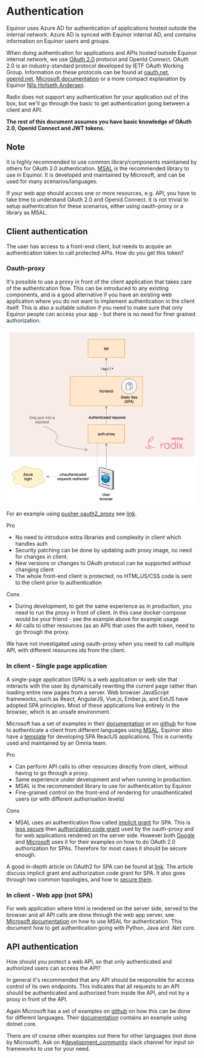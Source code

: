 # Authentication

Equinor uses Azure AD for authentication of applications hosted outside the internal network. Azure AD is synced with Equinor internal AD, and contains information on Equinor users and groups. 

When doing authentication for applications and APIs hosted outside Equinor internal network, we use [OAuth 2.0](https://tools.ietf.org/html/rfc6749) protocol and OpenId Connect. OAuth 2.0 is an industry-standard protocol developed by IETF OAuth Working Group. Information on these protocols can be found at [oauth.net](https://oauth.net/2/), [openid.net](https://openid.net/connect/), [Microsoft documentation](https://docs.microsoft.com/en-us/azure/active-directory/develop/v2-overview) or a more compact explanation by Equinor [Nils Hofseth Andersen](https://equinor.github.io/mss-architecture/oauth2/openid/2019/08/22/oauth2-basics-playground.html). 

Radix does not support any authentication for your application out of the box, but we'll go through the basic to get authentication going between a client and API. 

**The rest of this document assumes you have basic knowledge of OAuth 2.0, OpenId Connect and JWT tokens.**

## Note

It is highly recommended to use common library/components maintained by others for OAuth 2.0 authentication. [MSAL](https://docs.microsoft.com/en-us/azure/active-directory/develop/msal-overview) is the recommended library to use in Equinor. It is developed and maintained by Microsoft, and can be used for many scenarios/languages.

If your web app should access one or more resources, e.g. API, you have to take time to understand OAuth 2.0 and Openid Connect. It is not trivial to setup authentication for these scenarios, either using oauth-proxy or a library as MSAL. 

## Client authentication

The user has access to a front-end client, but needs to acquire an authentication token to call protected APIs. How do you get this token?

### Oauth-proxy

It's possible to use a proxy in front of the client application that takes care of the authentication flow. This can be introduced to any existing components, and is a good alternative if you have an existing web application where you do not want to implement authentication in the client itself. This is also a suitable solution if you need to make sure that only Equinor people can access your app - but there is no need for finer grained authorization.

![Diagram](radix-front-proxy.png "Application diagram")

For an example using [pusher oauth2_proxy](https://github.com/pusher/oauth2_proxy) see [link](https://github.com/equinor/radix-example-front-proxy). 

Pro
- No need to introduce extra libraries and complexity in client which handles auth
- Security patching can be done by updating auth proxy image, no need for changes in client. 
- New versions or changes to OAuth protocol can be supported without changing client
- The whole front-end client is protected; no HTML/JS/CSS code is sent to the client prior to authentication

Cons
- During development, to get the same experience as in production, you need to run the proxy in front of client. In this case docker-compose would be your friend - see the example above for example usage
- All calls to other resources (as an API) that uses the auth token, need to go through the proxy. 

We have not investigated using oauth-proxy when you need to call multiple API, with different resources ids from the client.

### In client - Single page application

A single-page application (SPA) is a web application or web site that interacts with the user by dynamically rewriting the current page rather than loading entire new pages from a server. Web browser JavaScript frameworks, such as React, AngularJS, Vue.js, Ember.js, and ExtJS have adopted SPA principles. Most of these applications live entirely in the browser, which is an unsafe environment. 

Microsoft has a set of examples in their [documentation](https://docs.microsoft.com/en-us/azure/active-directory/develop/authentication-flows-app-scenarios#application-scenarios) or on [github](https://github.com/Azure-Samples?utf8=%E2%9C%93&q=active-directory&type=&language=) for how to authenticate a client from different languages using [MSAL](https://docs.microsoft.com/en-us/azure/active-directory/develop/msal-overview). Equinor also have a [template](https://github.com/equinor/videx-react-template) for developing SPA ReactJS applications. This is currently used and maintained by an Omnia team.

Pro
- Can perform API calls to other resources directly from client, without having to go through a proxy.  
- Same experience under development and when running in production. 
- MSAL is the recommended library to use for authentication by Equinor
- Fine-grained control on the front-end of rendering for unauthenticated users (or with different authorisation levels)

Cons
- MSAL uses an authentication flow called [implicit grant](https://docs.microsoft.com/en-us/azure/active-directory/develop/v2-oauth2-implicit-grant-flow) for SPA. This is [less secure](https://tools.ietf.org/html/draft-ietf-oauth-security-topics-13#section-3.1.2) then [authorization code grant](https://docs.microsoft.com/en-us/azure/active-directory/develop/v2-oauth2-auth-code-flow) used by the oauth-proxy and for web applications rendered on the server side. However both [Google](https://developers.google.com/identity/protocols/OAuth2UserAgent) and [Microsoft](https://docs.microsoft.com/en-us/azure/active-directory/develop/v1-oauth2-implicit-grant-flow) uses it for their examples on how to do OAuth 2.0 authorization for SPAs. Therefore for most cases it should be secure enough.

A good in-depth article on OAuth2 for SPA can be found at [link](https://auth0.com/blog/oauth2-implicit-grant-and-spa/). The article discuss implicit grant and authorization code grant for SPA. It also goes through two common topologies, and how to [secure them](https://auth0.com/blog/oauth2-implicit-grant-and-spa/#Different-SPA-Topologies-and-Alternative-Approaches). 

### In client - Web app (not SPA)

For web application where html is rendered on the server side, served to the browser and all API calls are done through the web app server, see [Microsoft documentation](https://docs.microsoft.com/en-us/azure/active-directory/develop/scenario-web-app-call-api-overview) on how to use MSAL for authentication. This document how to get authentication going with Python, Java and .Net core. 

## API authentication

How should you protect a web API, so that only authenticated and authorized users can access the API?

In general it's recommended that any API should be responsible for access control of its own endpoints. This indicates that all requests to an API should be authenticated and authorized from inside the API, and not by a proxy in front of the API.

Again Microsoft has a set of examples on [github](https://github.com/Azure-Samples?utf8=%E2%9C%93&q=active-directory+api&type=&language=) on how this can be done for different languages. Their [documentation](https://docs.microsoft.com/en-us/azure/active-directory/develop/authentication-flows-app-scenarios#application-scenarios) contains an example using dotnet core. 

There are of course other examples out there for other languages (not done by Microsoft). Ask on #[development_community](https://equinor.slack.com/messages/C3HLP8ZTQ) slack channel for input on frameworks to use for your need. 

